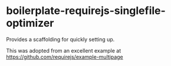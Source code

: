 # boilerplate-requirejs-singlefile-optimizer

Provides a scaffolding for quickly setting up.

This was adopted from an excellent example at https://github.com/requirejs/example-multipage

